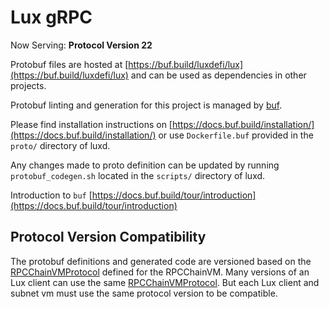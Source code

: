 # Lux gRPC

Now Serving: **Protocol Version 22**

Protobuf files are hosted at [https://buf.build/luxdefi/lux](https://buf.build/luxdefi/lux) and can be used as dependencies in other projects.

Protobuf linting and generation for this project is managed by [buf](https://github.com/bufbuild/buf).

Please find installation instructions on [https://docs.buf.build/installation/](https://docs.buf.build/installation/) or use `Dockerfile.buf` provided in the `proto/` directory of luxd.

Any changes made to proto definition can be updated by running `protobuf_codegen.sh` located in the `scripts/` directory of luxd.

Introduction to `buf` [https://docs.buf.build/tour/introduction](https://docs.buf.build/tour/introduction)

## Protocol Version Compatibility

The protobuf definitions and generated code are versioned based on the [RPCChainVMProtocol](../version/version.go#L13) defined for the RPCChainVM.
Many versions of an Lux client can use the same [RPCChainVMProtocol](../version/version.go#L13). But each Lux client and subnet vm must use the same protocol version to be compatible.
